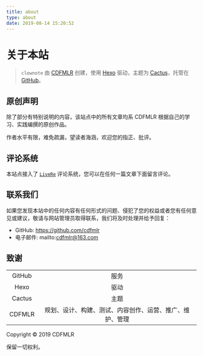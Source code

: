 ```yaml
---
title: about
type: about
date: 2019-08-14 15:20:52
---
```


# 关于本站

> `clownote` 由 [CDFMLR](https://github.com/cdfmlr) 创建，使用 [Hexo](https://hexo.io) 驱动，主题为 [Cactus](https://github.com/probberechts/hexo-theme-cactus)，托管在 [GitHub](https://github.com)。

## 原创声明

除了部分有特别说明的内容，该站点中的所有文章均系 CDFMLR 根据自己的学习、实践编撰的原创作品。

作者水平有限，难免疏漏，望读者海涵，欢迎您的指正、批评。

## 评论系统

本站点接入了 [`LiveRe`](https://www.livere.com) 评论系统，您可以在任何一篇文章下面留言评论。

## 联系我们

如果您发现本站中的任何内容有任何形式的问题、侵犯了您的权益或者您有任何意见或建议，敬请与网站管理员取得联系，我们将及时处理并给予回复：

* GitHub: https://github.com/cdfmlr
* 电子邮件: mailto:cdfmlr@163.com

## 致谢

|        |                                                          |
| :----: | :------------------------------------------------------: |
| GitHub |                           服务                           |
|  Hexo  |                           驱动                           |
| Cactus |                           主题                           |
| CDFMLR | 规划、设计、构建、测试、内容创作、运营、推广、维护、管理 |

Copyright © 2019 CDFMLR

保留一切权利。

